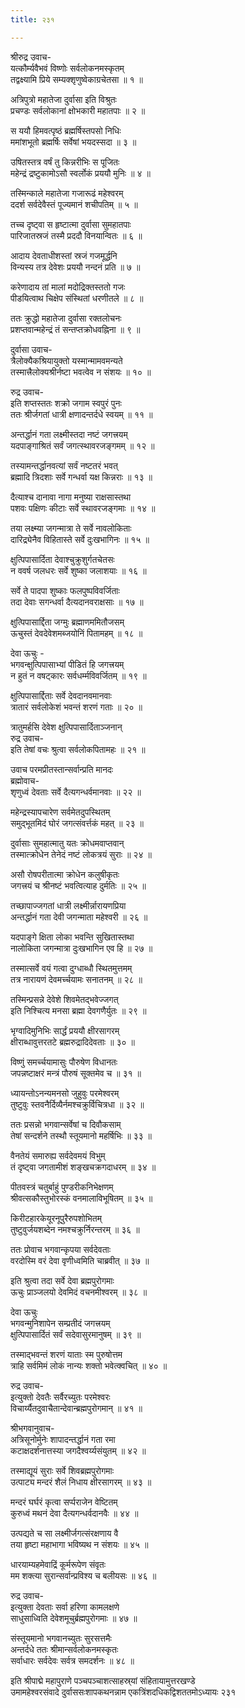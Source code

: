 ```yaml
---
title: २३१

---
```

श्रीरुद्र उवाच-  
यत्कौर्म्यवैभवं विष्णोः सर्वलोकनमस्कृतम्  
तद्वक्ष्यामि प्रिये सम्यक्शृणुष्वेकाग्रचेतसा ॥ १ ॥


अत्रिपुत्रो महातेजा दुर्वासा इति विश्रुतः  
प्रचण्डः सर्वलोकानां क्षोभकारी महातपाः ॥ २ ॥


स ययौ हिमवत्पृष्ठं ब्रह्मर्षिस्तपसो निधिः  
ममांशभूतो ब्रह्मर्षिः सर्वेषां भयदस्सदा ॥ ३ ॥


उषितस्तत्र वर्षं तु किन्नरीभिः स पूजितः  
महेन्द्रं द्रष्टुकामोऽसौ स्वर्लोकं प्रययौ मुनिः ॥ ४ ॥


तस्मिन्काले महातेजा गजारूढं महेश्वरम्  
ददर्श सर्वदेवैस्तं पूज्यमानं शचीपतिम् ॥ ५ ॥


तच्च दृष्ट्वा स हृष्टात्मा दुर्वासा सुमहातपाः  
पारिजातस्रजं तस्मै प्रददौ विनयान्वितः ॥ ६ ॥


आदाय देवताधीशस्तां स्रजं गजमूर्द्धनि  
विन्यस्य तत्र देवेशः प्रययौ नन्दनं प्रति ॥ ७ ॥


करेणादाय तां मालां मदोद्रिक्तस्ततो गजः  
पीडयित्वाथ चिक्षेप संस्थितां धरणीतले ॥ ८ ॥


ततः क्रुद्धो महातेजा दुर्वासा रक्तलोचनः  
प्रशप्तवान्महेन्द्रं तं सन्तप्तक्रोधवह्निना ॥ ९ ॥


दुर्वासा उवाच-  
त्रैलोक्यैकश्रियायुक्तो यस्मान्मामवमन्यते  
तस्मात्त्रैलोक्यश्रीर्नष्टा भवत्वेव न संशयः ॥ १० ॥


रुद्र उवाच-  
इति शप्तस्ततः शक्रो जगाम स्वपुरं पुनः  
ततः श्रीर्जगतां धात्री क्षणादन्तर्दधे स्वयम् ॥ ११ ॥


अन्तर्द्धानं गता लक्ष्मीस्तदा नष्टं जगत्त्रयम्  
यदपाङ्गाश्रितं सर्वं जगत्स्थावरजङ्गमम् ॥ १२ ॥


तस्यामन्तर्द्धानवत्यां सर्वं नष्टतरं भवत्  
ब्रह्मादि त्रिदशाः सर्वे गन्धर्वा यक्ष किन्नराः ॥ १३ ॥


दैत्याश्च दानावा नागा मनुष्या राक्षसास्तथा  
पशवः पक्षिणः कीटाः सर्वे स्थावरजङ्गमाः ॥ १४ ॥


तया लक्ष्म्या जगन्मात्रा ते सर्वे नावलोकिताः  
दारिद्र्येनैव विहितास्ते सर्वे दुःखभागिनः ॥ १५ ॥


क्षुत्पिपासार्दिता देवाश्चुक्रुशुर्गतचेतसः  
न ववर्ष जलधरः सर्वे शुष्का जलाशयाः ॥ १६ ॥


सर्वे ते पादपा शुष्काः फलपुष्पविवर्जिताः  
तदा देवाः सगन्धर्वा दैत्यदानवराक्षसाः ॥ १७ ॥


क्षुत्पिपासार्द्दिता जग्मुः ब्रह्माणममितौजसम्  
ऊचुस्तं देवदेवेशमब्जयोनिं पितामहम् ॥ १८ ॥


देवा ऊचुः -  
भगवन्क्षुत्पिपासाभ्यां पीडितं हि जगत्त्रयम्  
न हुतं न वषट्कारः सर्वधर्म्मविवर्जितम् ॥ १९ ॥


क्षुत्पिपासार्द्दिताः सर्वे देवदानवमानवाः  
त्रातारं सर्वलोकेशं भवन्तं शरणं गताः ॥ २० ॥


त्रातुमर्हसि देवेश क्षुत्पिपासार्दिताञ्जनान्  
रुद्र उवाच-  
इति तेषां वचः श्रुत्वा सर्वलोकपितामहः ॥ २१ ॥


उवाच परमप्रीतस्तान्सर्वान्प्रति मानदः  
ब्रह्मोवाच-  
शृणुध्वं देवताः सर्वे दैत्यगन्धर्वमानवाः ॥ २२ ॥


महेन्द्रस्यापचारेण सर्वमेतदुपस्थितम्  
समुद्भूतमिदं घोरं जगत्संवर्त्तकं महत् ॥ २३ ॥


दुर्वासाः सुमहात्मातु यतः क्रोधमवाप्तवान्  
तस्मात्क्रोधेन तेनेदं नष्टं लोकत्रयं सुराः ॥ २४ ॥


असौ रोषपरीतात्मा क्रोधेन कलुषीकृतः  
जगत्त्रयं च श्रीनष्टं भवत्वित्याह दुर्मतिः ॥ २५ ॥


तच्छापाज्जगतां धात्री लक्ष्मीर्न्नारायणप्रिया  
अन्तर्द्धानं गता देवी जगन्माता महेश्वरी ॥ २६ ॥


यदपाङ्गे क्षिता लोका भवन्ति सुखितास्तथा  
नालोकिता जगन्मात्रा दुःखभागिन एव हि ॥ २७ ॥


तस्मात्सर्वे वयं गत्वा दुग्धाब्धौ स्थितमुत्तमम्  
तत्र नारायणं देवमर्च्चयामः सनातनम् ॥ २८ ॥


तस्मिन्प्रसन्ने देवेशे शिवमेतद्भवेज्जगत्  
इति निश्चित्य मनसा ब्रह्मा देवगणैर्युतः ॥ २९ ॥


भृग्वादिमुनिभिः सार्द्धं प्रययौ क्षीरसागरम्  
क्षीराब्धावुत्तरतटे ब्रह्मरुद्रादिदेवताः ॥ ३० ॥


विष्णुं समर्च्चयामासुः पौरुषेण विधानतः  
जपन्नष्टाक्षरं मन्त्रं पौरुषं सूक्तमेव च ॥ ३१ ॥


ध्यायन्तोऽनन्यमनसो जुहुवुः परमेश्वरम्  
तुष्टुवुः स्तवनैर्दिव्यैर्नमश्चक्रुर्विचित्रधा ॥ ३२ ॥


ततः प्रसन्नो भगवान्सर्वेषां च दिवौकसाम्  
तेषां सन्दर्शने तस्थौ स्तूयमानो महर्षिभिः ॥ ३३ ॥


वैनतेयं समारुह्य सर्वदेवमयं विभुम्  
तं दृष्ट्वा जगतामीशं शङ्खचक्रगदाधरम् ॥ ३४ ॥


पीतवस्त्रं चतुर्बाहुं पुण्डरीकनिभेक्षणम्  
श्रीवत्सकौस्तुभोरस्कं वनमालाविभूषितम् ॥ ३५ ॥


किरीटहारकेयूरनूपुरैरुपशोभितम्  
तुष्टुवुर्जयशब्देन नमश्चक्रुर्निरन्तरम् ॥ ३६ ॥


ततः प्रोवाच भगवान्कृपया सर्वदेवताः  
वरदोस्मि वरं देवा वृणीध्वमिति चाब्रवीत् ॥ ३७ ॥


इति श्रुत्वा तदा सर्वे देवा ब्रह्मपुरोगमाः  
ऊचुः प्राञ्जलयो देवमिदं वचनमीश्वरम् ॥ ३८ ॥


देवा ऊचुः  
भगवन्मुनिशापेन सम्प्रतीदं जगत्त्रयम्  
क्षुत्पिपासार्दितं सर्वं सदेवासुरमानुषम् ॥ ३९ ॥


तस्माद्भवन्तं शरणं याताः स्म पुरुषोत्तम  
त्राहि सर्वमिमं लोकं नान्यः शक्तो भवेत्क्वचित् ॥ ४० ॥


रुद्र उवाच-  
इत्युक्तो देवतैः सर्वैरच्युतः परमेश्वरः  
विचार्य्यैतदुवाचैतान्देवान्ब्रह्मपुरोगमान् ॥ ४१ ॥


श्रीभगवानुवाच-  
अत्रिसूनोर्मुनेः शापादन्तर्द्धानं गता रमा  
कटाक्षदर्शनात्तस्या जगदैश्वर्य्यसंयुतम् ॥ ४२ ॥


तस्माद्यूयं सुराः सर्वे शिवब्रह्मपुरोगमाः  
उत्पाट्य मन्दरं शैलं निधाय क्षीरसागरम् ॥ ४३ ॥


मन्दरं घर्घरं कृत्वा सर्प्पराजेन वेष्टितम्  
कुरुध्वं मथनं देवा दैत्यगन्धर्वदानवैः ॥ ४४ ॥


उत्पद्यते च सा लक्ष्मीर्जगत्संरक्षणाय वै  
तया हृष्टा महाभागा भविष्यथ न संशयः ॥ ४५ ॥


धारयाम्यहमेवाद्रिं कूर्मरूपेण संवृतः  
मम शक्त्या सुरान्सर्वान्प्रविश्य च बलीयसः ॥ ४६ ॥


रुद्र उवाच-  
इत्युक्ता देवताः सर्वा हरिणा कामलक्षणे  
साधुसाध्विति देवेशमूचुर्ब्रह्मपुरोगमाः ॥ ४७ ॥


संस्तूयमानो भगवानच्युतः सुरसत्तमैः  
अन्तर्दधे ततः श्रीमान्सर्वलोकनमस्कृतः  
सर्वाधारः सर्वदेवः सर्वत्र समदर्शनः ॥ ४८ ॥


इति श्रीपाद्मे महापुराणे पञ्चपञ्चाशत्साहस्र्यां संहितायामुत्तरखण्डे  
उमामहेश्वरसंवादे दुर्वाससःशापकथनन्नाम एकत्रिंशदधिकद्विशततमोऽध्यायः २३१